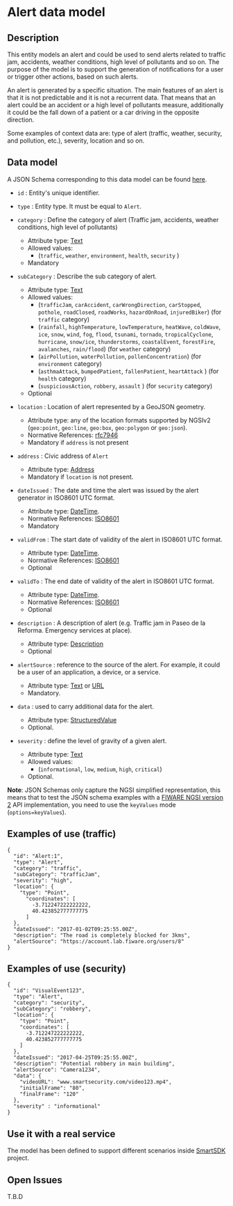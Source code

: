 # Alert data model

## Description

This entity models an alert and could be used to send alerts related to traffic
jam, accidents, weather conditions, high level of pollutants and so on.
The purpose of the model is to support the generation of notifications for
a user or trigger other actions, based on such alerts.

An alert is generated by a specific situation. The main features of an alert is
that it is not predictable and it is not a recurrent data. That means that an
alert could be an accident or a high level of pollutants measure, additionally
it could be the fall down of a patient or a car driving in the opposite
direction.

Some examples of context data are: type of alert (traffic, weather, security,
and pollution, etc.), severity, location and so on.

## Data model

A JSON Schema corresponding to this data model can be
found [here](../schema.json).

+ `id` : Entity's unique identifier.

+ `type` : Entity type. It must be equal to `Alert`.

+ `category` : Define the category of alert (Traffic jam, accidents, weather
  conditions, high level of pollutants)
    + Attribute type: [Text](https://schema.org/Text)
    + Allowed values:
        + (`traffic`, `weather`, `environment`, `health`, `security` )
    + Mandatory

+ `subCategory` : Describe the sub category of alert.
    + Attribute type: [Text](https://schema.org/Text)
    + Allowed values:
        + (`trafficJam`, `carAccident`, `carWrongDirection`, `carStopped`,
          `pothole`, `roadClosed`, `roadWorks`, `hazardOnRoad`, `injuredBiker`)
          (for `traffic` category) 
        + (`rainfall`, `highTemperature`, `lowTemperature`, `heatWave`, `coldWave`, `ice`,
          `snow`, `wind`, `fog`, `flood`, `tsunami`, `tornado`, `tropicalCyclone`,
          `hurricane`, `snow/ice`, `thunderstorms`, `coastalEvent`, `forestFire`,
          `avalanches`, `rain/flood`) (for `weather` category)
        + (`airPollution`, `waterPollution`, `pollenConcentration`)
          (for `environment` category)
        + (`asthmaAttack`, `bumpedPatient`, `fallenPatient`, `heartAttack` )
          (for `health` category)
        + (`suspiciousAction`, `robbery`, `assault` ) (for `security` category)
    + Optional

+ `location` : Location of alert represented by a GeoJSON geometry.
    + Attribute type: any of the location formats supported by NGSIv2 (`geo:point`, `geo:line`, `geo:box`, `geo:polygon` or `geo:json`).
    + Normative References: [rfc7946](https://tools.ietf.org/html/rfc7946)
    + Mandatory if `address` is not present

+ `address` : Civic address of `Alert`
    + Attribute type: [Address](https://schema.org/address)
    + Mandatory if `location` is not present.

+ `dateIssued` : The date and time the alert was issued by the alert generator
  in ISO8601 UTC format.
    + Attribute type: [DateTime](https://schema.org/DateTime).
    + Normative References: [ISO8601](https://www.iso.org/standard/40874.html)
    + Mandatory

+ `validFrom` : The start date of validity of the alert in ISO8601
  UTC format.
    + Attribute type: [DateTime](https://schema.org/DateTime).
    + Normative References: [ISO8601](https://www.iso.org/standard/40874.html)
    + Optional

+ `validTo` : The end date of validity of the alert in ISO8601
  UTC format.                                                            
    + Attribute type: [DateTime](https://schema.org/DateTime).
    + Normative References: [ISO8601](https://www.iso.org/standard/40874.html)
    + Optional

+ `description` : A description of alert (e.g. Traffic jam in Paseo de la
   Reforma. Emergency services at place).
    + Attribute type: [Description](https://schema.org/description)
    + Optional

+ `alertSource` : reference to the source of the alert. For example, it could be a user of an application, a device, or a service.
    + Attribute type: [Text](https://schema.org/Text)
      or [URL](https://schema.org/URL)
    + Mandatory.

+ `data` : used to carry additional data for the alert.
    + Attribute type: [StructuredValue](https://schema.org/StructuredValue)
    + Optional.

+ `severity` : define the level of gravity of a given alert.
    + Attribute type: [Text](https://schema.org/Text)
    + Allowed values:
        + (`informational`, `low`, `medium`, `high`, `critical`)
    + Optional.

**Note**: JSON Schemas only capture the NGSI simplified representation, this means that to test the JSON schema examples with
a [FIWARE NGSI version 2](http://fiware.github.io/specifications/ngsiv2/stable) API implementation, you need to use the `keyValues`
mode (`options=keyValues`).

## Examples of use (traffic)

```
{
  "id": "Alert:1",
  "type": "Alert",
  "category": "traffic",
  "subCategory": "trafficJam",
  "severity": "high",
  "location": {
    "type": "Point",
      "coordinates": [
        -3.712247222222222,
        40.423852777777775
      ]
  },
  "dateIssued": "2017-01-02T09:25:55.00Z",
  "description": "The road is completely blocked for 3kms",
  "alertSource": "https://account.lab.fiware.org/users/8"
}
```

## Examples of use (security)

```
{
  "id": "VisualEvent123",
  "type": "Alert",
  "category": "security",
  "subCategory": "robbery",
  "location": {
    "type": "Point",
    "coordinates": [
      -3.712247222222222,
      40.423852777777775
    ]
  },
  "dateIssued": "2017-04-25T09:25:55.00Z",
  "description": "Potential robbery in main building",
  "alertSource": "Camera1234",
  "data": {
    "videoURL": "www.smartsecurity.com/video123.mp4",
    "initialFrame": "80",
    "finalFrame": "120"
  },
  "severity" : "informational"
}
```

## Use it with a real service

The model has been defined to support different scenarios inside [SmartSDK](https://smartsdk.eu) project.

## Open Issues

T.B.D
